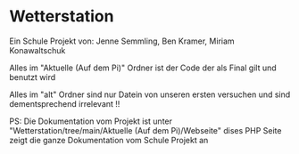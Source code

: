 # Wetterstation
Ein Schule Projekt von: Jenne Semmling, Ben Kramer, Miriam Konawaltschuk

Alles im "Aktuelle (Auf dem Pi)" Ordner ist der Code der als Final gilt und benutzt wird

Alles im "alt" Ordner sind nur Datein von unseren ersten versuchen und sind dementsprechend irrelevant !!

PS:
Die Dokumentation vom Projekt ist unter "Wetterstation/tree/main/Aktuelle (Auf dem Pi)/Webseite" dises PHP Seite zeigt die ganze Dokumentation vom Schule Projekt an
